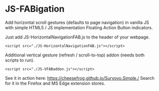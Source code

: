 # JS-FABigation

Add horizontal scroll gestures (defaults to page navigation) in vanilla JS
with simple HTML5 / JS implementation Floating Action Button indicators.

Just add JS-HorizontalNavigationFAB.js to the header of your webpage.
```
<script src="./JS-HorizontalNavigationFAB.js"></script>
```
Additional vertical gesture (refresh / scroll-to-top) addon (needs both scripts to run).
```
<script src="./JS-VFABaddon.js"></script>
```
See it in action here: https://cheesefrog.github.io/Suryoyo.Simple./
Search for it in the Firefox and MS Edge extension stores.
